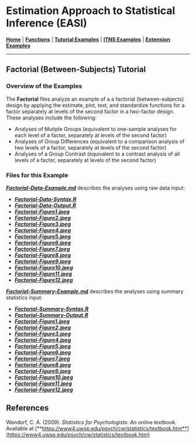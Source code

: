# Estimation Approach to Statistical Inference (EASI)

[**Home**](https://github.com/cwendorf/EASI/) | 
[**Functions**](https://github.com/cwendorf/EASI/tree/master/A-Functions) | 
[**Tutorial Examples**](https://github.com/cwendorf/EASI/tree/master/B-TutorialExamples) | 
[**ITNS Examples**](https://github.com/cwendorf/EASI/tree/master/C-ITNSExamples) | 
[**Extension Examples**](https://github.com/cwendorf/EASI/tree/master/D-ExtensionExamples)

---

## Factorial (Between-Subjects) Tutorial

### Overview of the Examples

The **Factorial** files analyze an example of a a factorial (between-subjects) design by applying the estimate, plot, test, and standardize functions for a factor separately at levels of the second factor in a two-factor design. These analyses include the following:

- Analyses of Mutiple Groups (equivalent to one-sample analyses for each level of a factor, separately at levels of the second factor)
- Analyses of Group Differences (equivalent to a comparison analysis of two levels of a factor, separately at levels of the second factor)
- Analyses of a Group Contrast (equivalent to a contrast analysis of all levels of a factor, separately at levels of the second factor)

### Files for this Example

[**_Factorial-Data-Example.md_**](./Factorial-Data-Example.md) describes the analyses using raw data input:

- [**_Factorial-Data-Syntax.R_**](./Factorial-Data-Syntax.R)
- [**_Factorial-Data-Output.R_**](./Factorial-Data-Output.R)
- [**_Factorial-Figure1.jpeg_**](./Factorial-Figure1.jpeg)
- [**_Factorial-Figure2.jpeg_**](./Factorial-Figure2.jpeg)
- [**_Factorial-Figure3.jpeg_**](./Factorial-Figure3.jpeg) 
- [**_Factorial-Figure4.jpeg_**](./Factorial-Figure4.jpeg)
- [**_Factorial-Figure5.jpeg_**](./Factorial-Figure5.jpeg)
- [**_Factorial-Figure6.jpeg_**](./Factorial-Figure6.jpeg)
- [**_Factorial-Figure7.jpeg_**](./Factorial-Figure7.jpeg) 
- [**_Factorial-Figure8.jpeg_**](./Factorial-Figure8.jpeg)
- [**_Factorial-Figure9.jpeg_**](./Factorial-Figure9.jpeg)
- [**_Factorial-Figure10.jpeg_**](./Factorial-Figure10.jpeg)
- [**_Factorial-Figure11.jpeg_**](./Factorial-Figure11.jpeg) 
- [**_Factorial-Figure12.jpeg_**](./Factorial-Figure12.jpeg)

[**_Factorial-Summary-Example.md_**](./Factorial-Summary-Example.md) describes the analyses using summary statistics input:

- [**_Factorial-Summary-Syntax.R_**](./Factorial-Summary-Syntax.R)
- [**_Factorial-Summary-Output.R_**](./Factorial-Summary-Output.R)
- [**_Factorial-Figure1.jpeg_**](./Factorial-Figure1.jpeg)
- [**_Factorial-Figure2.jpeg_**](./Factorial-Figure2.jpeg)
- [**_Factorial-Figure3.jpeg_**](./Factorial-Figure3.jpeg) 
- [**_Factorial-Figure4.jpeg_**](./Factorial-Figure4.jpeg)
- [**_Factorial-Figure5.jpeg_**](./Factorial-Figure5.jpeg)
- [**_Factorial-Figure6.jpeg_**](./Factorial-Figure6.jpeg)
- [**_Factorial-Figure7.jpeg_**](./Factorial-Figure7.jpeg) 
- [**_Factorial-Figure8.jpeg_**](./Factorial-Figure8.jpeg)
- [**_Factorial-Figure9.jpeg_**](./Factorial-Figure9.jpeg)
- [**_Factorial-Figure10.jpeg_**](./Factorial-Figure10.jpeg)
- [**_Factorial-Figure11.jpeg_**](./Factorial-Figure11.jpeg) 
- [**_Factorial-Figure12.jpeg_**](./Factorial-Figure12.jpeg)

## References

Wendorf, C. A. (2009). _Statistics for Psychologists: An online textbook._ Available at [**https://www4.uwsp.edu/psych/cw/statistics/textbook.htm**](https://www4.uwsp.edu/psych/cw/statistics/textbook.htm)

